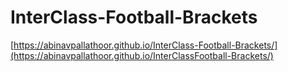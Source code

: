 # InterClass-Football-Brackets

[https://abinavpallathoor.github.io/InterClass-Football-Brackets/](https://abinavpallathoor.github.io/InterClassFootball-Brackets/)
